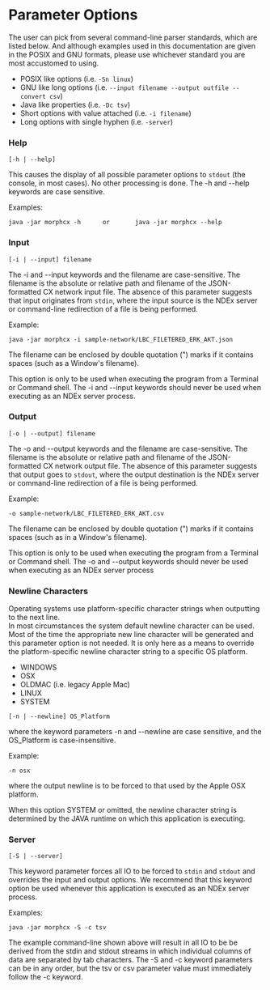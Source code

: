 # Parameter Options

The user can pick from several command-line parser standards, which are listed below.  And although examples
used in this documentation are given in the POSIX and GNU formats, please use whichever standard you are most
accustomed to using.

* POSIX like options (i.e. `-Sn linux`)
* GNU like long options (i.e. `--input filename --output outfile --convert csv`)
* Java like properties (i.e. `-Dc tsv`)
* Short options with value attached (i.e. `-i filename`)
* Long options with single hyphen (i.e. `-server`)

### Help

```text
[-h | --help]
```
This causes the display of all possible parameter options to `stdout` (the console, in most cases).
No other processing is done.
The -h and --help keywords are case sensitive.

Examples:
```text
java -jar morphcx -h      or       java -jar morphcx --help
```

### Input

```text
[-i | --input] filename
```
The -i and --input keywords and the filename are case-sensitive. The filename is the absolute or 
relative path and filename of the JSON-formatted CX network input file. The absence of this
parameter suggests that input originates from `stdin`, where the input source is the NDEx
server or command-line redirection of a file is being performed.

Example:
```text
java -jar morphcx -i sample-network/LBC_FILETERED_ERK_AKT.json
```

The filename can be enclosed by double quotation (") marks if it contains spaces (such as a Window's filename).

This option is only to be used when executing the program from a Terminal or Command shell. 
The -i and --input keywords should never be used when executing as an NDEx server process.

### Output

```text
[-o | --output] filename
```
The -o and --output keywords and the filename are case-sensitive. The filename is the absolute or 
relative path and filename of the JSON-formatted CX network output file. The absence of this
parameter suggests that output goes to `stdout`, where the output destination is the NDEx
server or command-line redirection of a file is being performed.

Example:
```text
-o sample-network/LBC_FILETERED_ERK_AKT.csv
```

The filename can be enclosed by double quotation (") marks if it contains spaces (such as in a Window's filename).

This option is only to be used when executing the program from a Terminal or Command shell. 
The -o and --output keywords should never be used when executing as an NDEx server process

### Newline Characters
Operating systems use platform-specific character strings when outputting to the next line.  
In most circumstances the system default newline character can be used. Most of the time the
appropriate new line character will be generated and this parameter option is not needed.  It is only
here as a means to override the platform-specific newline character string to a specific OS platform.

* WINDOWS
* OSX
* OLDMAC (i.e. legacy Apple Mac)
* LINUX
* SYSTEM

```text
[-n | --newline] OS_Platform
```
where the keyword parameters -n and --newline are case sensitive, and the OS_Platform is case-insensitive.

Example:
```text
-n osx
```
where the output newline is to be forced to that used by the Apple OSX platform.

When this option SYSTEM or omitted, the newline character string is determined by the JAVA runtime on which
this application is executing.

### Server

```text
[-S | --server]
```
This keyword parameter forces all IO to be forced to `stdin` and `stdout` and overrides the input and output
options.  We recommend that this keyword option be used whenever this application is executed as an NDEx server
process. 

Examples:
```text
java -jar morphcx -S -c tsv
```
The example command-line shown above will result in all IO to be be derived from the stdin and stdout streams in which
individual columns of data are separated by tab characters.  The -S and -c keyword parameters can be in any order, but
the tsv or csv parameter value must immediately follow the -c keyword.
